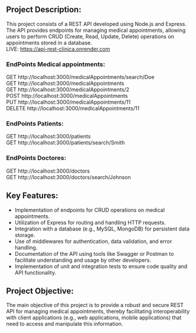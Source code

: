 ## Project Description:

This project consists of a REST API developed using Node.js and Express. The API provides endpoints for managing medical appointments, allowing users to perform CRUD (Create, Read, Update, Delete) operations on appointments stored in a database.
<br>
LIVE: https://api-rest-clinica.onrender.com

### EndPoints Medical appointments:

GET http://localhost:3000/medicalAppointments/search/Doe
<br>
GET http://localhost:3000/medicalAppointments
<br>
GET http://localhost:3000/medicalAppointments/2
<br>
POST http://localhost:3000/medicalAppointments
<br>
PUT http://localhost:3000/medicalAppointments/11
<br>
DELETE http://localhost:3000/medicalAppointments/11
<br>

### EndPoints Patients:

GET http://localhost:3000/patients
<br>
GET http://localhost:3000/patients/search/Smith

### EndPoints Doctores:

GET http://localhost:3000/doctors
<br>
GET http://localhost:3000/doctors/search/Johnson

## Key Features:

- Implementation of endpoints for CRUD operations on medical appointments.
- Utilization of Express for routing and handling HTTP requests.
- Integration with a database (e.g., MySQL, MongoDB) for persistent data storage.
- Use of middlewares for authentication, data validation, and error handling.
- Documentation of the API using tools like Swagger or Postman to facilitate understanding and usage by other developers.
- Implementation of unit and integration tests to ensure code quality and API functionality.

## Project Objective:

The main objective of this project is to provide a robust and secure REST API for managing medical appointments, thereby facilitating interoperability with client applications (e.g., web applications, mobile applications) that need to access and manipulate this information.
